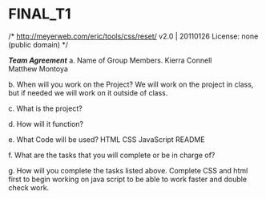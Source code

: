 # FINAL_T1

/* http://meyerweb.com/eric/tools/css/reset/ 
   v2.0 | 20110126
   License: none (public domain)
*/

***Team Agreement***
a. Name of Group Members.
     Kierra Connell   
     Matthew Montoya

b. When will you work on the Project?
     We will work on the project in class, but if needed we will work on it outside of class.

c. What is the project?


d. How will it function? 


e. What Code will be used?
     HTML
     CSS
     JavaScript
     README


f. What are the tasks that you will complete or be in charge of?


g. How will you complete the tasks listed above. 
Complete CSS and html first to begin working on java script to be able to work faster and double check work. 
